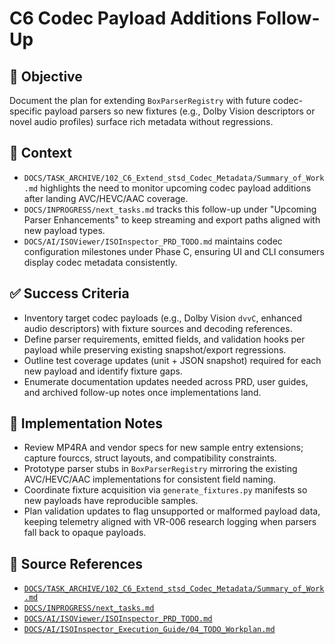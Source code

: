 # C6 Codec Payload Additions Follow-Up

## 🎯 Objective

Document the plan for extending `BoxParserRegistry` with future codec-specific payload parsers so new fixtures (e.g., Dolby Vision descriptors or novel audio profiles) surface rich metadata without regressions.

## 🧩 Context

- `DOCS/TASK_ARCHIVE/102_C6_Extend_stsd_Codec_Metadata/Summary_of_Work.md` highlights the need to monitor upcoming codec payload additions after landing AVC/HEVC/AAC coverage.
- `DOCS/INPROGRESS/next_tasks.md` tracks this follow-up under "Upcoming Parser Enhancements" to keep streaming and export paths aligned with new payload types.
- `DOCS/AI/ISOViewer/ISOInspector_PRD_TODO.md` maintains codec configuration milestones under Phase C, ensuring UI and CLI consumers display codec metadata consistently.

## ✅ Success Criteria

- Inventory target codec payloads (e.g., Dolby Vision `dvvC`, enhanced audio descriptors) with fixture sources and decoding references.
- Define parser requirements, emitted fields, and validation hooks per payload while preserving existing snapshot/export
  regressions.
- Outline test coverage updates (unit + JSON snapshot) required for each new payload and identify fixture gaps.
- Enumerate documentation updates needed across PRD, user guides, and archived follow-up notes once implementations
  land.

## 🔧 Implementation Notes

- Review MP4RA and vendor specs for new sample entry extensions; capture fourccs, struct layouts, and compatibility
  constraints.
- Prototype parser stubs in `BoxParserRegistry` mirroring the existing AVC/HEVC/AAC implementations for consistent field naming.
- Coordinate fixture acquisition via `generate_fixtures.py` manifests so new payloads have reproducible samples.
- Plan validation updates to flag unsupported or malformed payload data, keeping telemetry aligned with VR-006 research
  logging when parsers fall back to opaque payloads.

## 🧠 Source References

- [`DOCS/TASK_ARCHIVE/102_C6_Extend_stsd_Codec_Metadata/Summary_of_Work.md`](../TASK_ARCHIVE/102_C6_Extend_stsd_Codec_Metadata/Summary_of_Work.md)
- [`DOCS/INPROGRESS/next_tasks.md`](next_tasks.md)
- [`DOCS/AI/ISOViewer/ISOInspector_PRD_TODO.md`](../AI/ISOViewer/ISOInspector_PRD_TODO.md)
- [`DOCS/AI/ISOInspector_Execution_Guide/04_TODO_Workplan.md`](../AI/ISOInspector_Execution_Guide/04_TODO_Workplan.md)
